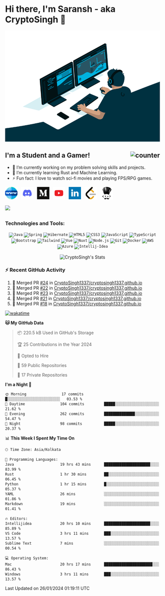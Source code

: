 # Hi there, I'm Saransh - aka CryptoSingh 👋

<div align="center">
<img src="https://github.com/CryptoSingh1337/CryptoSingh1337/blob/master/icons/code.gif" height="360px" width="640px" alt="gif"/>
</div>

## I'm a Student and a Gamer!<img src="https://komarev.com/ghpvc/?username=cryptosingh1337" alt="counter" align="right"/>

- 🔭 I’m currently working on my problem solving skills and projects.
- 🌱 I’m currently learning Rust and Machine Learning.
- ⚡ Fun fact: I love to watch sci-fi movies and playing FPS/RPG games.

<a href="https://saranshkumar.live/" target="_blank"><img alt="website" height="40px" width="40px" src="./icons/world-wide-web.svg"/></a>&nbsp;&nbsp;
<a href="https://discord.gg/6efHuzv" target="_blank"><img alt="discord" height="40px" width="40px" src="https://raw.githubusercontent.com/edent/SuperTinyIcons/master/images/svg/discord.svg"/></a>&nbsp;&nbsp;
<a href="https://cryptosingh1337.medium.com/" target="_blank"><img alt="Medium" height="40px" width="40px" src="https://raw.githubusercontent.com/edent/SuperTinyIcons/master/images/svg/medium.svg"/></a>&nbsp;&nbsp;
<a href="https://youtube.com/cryptosingh" target="_blank"><img alt="youtube" height="40px" width="40px" src="https://raw.githubusercontent.com/edent/SuperTinyIcons/master/images/svg/youtube.svg"/></a>&nbsp;&nbsp;
<a href="https://linkedin.com/in/saransh-kumar-2k19/" target="_blank"><img alt="linkedin" height="40px" width="40px" src="https://raw.githubusercontent.com/edent/SuperTinyIcons/master/images/svg/linkedin.svg"/></a>&nbsp;&nbsp;
<a href="https://leetcode.com/cryptosingh/" target="_blank"><img alt="leetcode" height="40px" width="40px" src="./icons/leetcode.svg"/></a>&nbsp;&nbsp;
<a href="https://codechef.com/users/cryptosingh" target="_blank"><img alt="codechef" height="40px" width="40px" src="./icons/codechef.svg"/></a>
<br>
<br>
<a href="https://github.com/CryptoSingh1337/cryptosingh1337.github.io/raw/master/static/resume/SaranshKumar-Resume.pdf" download>![](https://img.shields.io/badge/Download-R%C3%A9sum%C3%A9-blue?style=plastic)</a>

##

### Technologies and Tools:

<div align="center">
 <code><img alt="Java" height="40px" width="40px" src="https://raw.githubusercontent.com/tomchen/stack-icons/master/logos/java.svg" title="Java"/></code>
 <code><img alt="Spring" height="40px" width="40px" src="https://raw.githubusercontent.com/tomchen/stack-icons/master/logos/spring.svg" title="Spring"/></code>
 <code><img alt="Hibernate" height="40px" width="40px" src="https://raw.githubusercontent.com/tomchen/stack-icons/master/logos/hibernate.svg" title="Hibernate"/></code>
 <code><img alt="HTML5" height="40px" width="40px" src="https://raw.githubusercontent.com/tomchen/stack-icons/master/logos/html-5.svg" title="HTML5"/></code>
 <code><img alt="CSS3" height="40px" width="40px" src="https://raw.githubusercontent.com/tomchen/stack-icons/master/logos/css-3.svg" title="CSS3"/></code>
 <code><img alt="JavaScript" height="40px" width="40px" src="https://raw.githubusercontent.com/tomchen/stack-icons/master/logos/javascript.svg" title="JavaScript"/></code>
 <code><img alt="TypeScript" height="40px" width="40px" src="https://raw.githubusercontent.com/get-icon/geticon/master/icons/typescript-icon.svg" title="TypeScript"/></code>
 <code><img alt="Bootstrap" height="40px" width="40px" src="https://raw.githubusercontent.com/get-icon/geticon/master/icons/bootstrap.svg" title="Bootstrap"/></code>
 <code><img alt="Tailwind" height="40px" width="40px" src="https://raw.githubusercontent.com/get-icon/geticon/master/icons/tailwindcss-icon.svg" title="Tailwind CSS"/></code>
 <code><img alt="Vue" height="40px" width="40px" src="https://raw.githubusercontent.com/tomchen/stack-icons/master/logos/vue.svg" title="Vue 3"/></code>
 <code><img alt="Nuxt" height="40px" width="40px" src="https://raw.githubusercontent.com/get-icon/geticon/master/icons/nuxt-icon.svg" title="Nuxt 3"/></code>
 <code><img alt="Node.js" height="40px" width="40px" src="https://raw.githubusercontent.com/get-icon/geticon/master/icons/nodejs-icon.svg" title="Node.js"/></code>
 <code><img alt="Git" height="40px" width="40px" src="https://raw.githubusercontent.com/tomchen/stack-icons/master/logos/git-icon.svg" title="Git"/></code>
 <code><img alt="Docker" height="40px" width="40px" src="https://raw.githubusercontent.com/tomchen/stack-icons/master/logos/docker-icon.svg" title="Docker"/></code>
 <code><img alt="AWS" height="40px" width="40px" src="https://raw.githubusercontent.com/get-icon/geticon/master/icons/aws.svg" title="AWS"/></code>
 <code><img alt="Azure" height="40px" width="40px" src="https://raw.githubusercontent.com/get-icon/geticon/master/icons/azure-icon.svg" title="Azure"/></code>
 <code><img alt="Intellij-Idea" height="40px" width="40px" src="https://raw.githubusercontent.com/tomchen/stack-icons/master/logos/intellij-idea.svg" title="Intellij-IDEA"/></code>
</div>
<br>
<div align="center">
<img  alt="CryptoSingh's Stats" src="https://github-readme-stats-clone.vercel.app/api?username=CryptoSingh1337&show_icons=true&bg_color=FFFFFF&title_color=003140&icon_color=003140&text_color=0486AA" title="Stats"/>
</div>

### ⚡ Recent GitHub Activity

<!--RECENT_ACTIVITY:start-->

1. 🎉 Merged PR [#24](https://github.com/CryptoSingh1337/cryptosingh1337.github.io/pull/24) in [CryptoSingh1337/cryptosingh1337.github.io](https://github.com/CryptoSingh1337/cryptosingh1337.github.io)
2. 🎉 Merged PR [#22](https://github.com/CryptoSingh1337/cryptosingh1337.github.io/pull/22) in [CryptoSingh1337/cryptosingh1337.github.io](https://github.com/CryptoSingh1337/cryptosingh1337.github.io)
3. 🎉 Merged PR [#23](https://github.com/CryptoSingh1337/cryptosingh1337.github.io/pull/23) in [CryptoSingh1337/cryptosingh1337.github.io](https://github.com/CryptoSingh1337/cryptosingh1337.github.io)
4. 🎉 Merged PR [#21](https://github.com/CryptoSingh1337/cryptosingh1337.github.io/pull/21) in [CryptoSingh1337/cryptosingh1337.github.io](https://github.com/CryptoSingh1337/cryptosingh1337.github.io)
5. 🎉 Merged PR [#18](https://github.com/CryptoSingh1337/cryptosingh1337.github.io/pull/18) in [CryptoSingh1337/cryptosingh1337.github.io](https://github.com/CryptoSingh1337/cryptosingh1337.github.io)
<!--RECENT_ACTIVITY:end-->

[![wakatime](https://wakatime.com/badge/user/b9df6102-292d-4e04-8c49-0347a58ded19.svg)](https://wakatime.com/@b9df6102-292d-4e04-8c49-0347a58ded19)
<!--START_SECTION:waka-->
**🐱 My GitHub Data** 

> 📦 220.5 kB Used in GitHub's Storage 
 > 
> 🏆 25 Contributions in the Year 2024
 > 
> 💼 Opted to Hire
 > 
> 📜 59 Public Repositories 
 > 
> 🔑 17 Private Repositories 
 > 
**I'm a Night 🦉** 

```text
🌞 Morning                17 commits          █░░░░░░░░░░░░░░░░░░░░░░░░   03.53 % 
🌆 Daytime                104 commits         █████░░░░░░░░░░░░░░░░░░░░   21.62 % 
🌃 Evening                262 commits         ██████████████░░░░░░░░░░░   54.47 % 
🌙 Night                  98 commits          █████░░░░░░░░░░░░░░░░░░░░   20.37 % 
```


📊 **This Week I Spent My Time On** 

```text
🕑︎ Time Zone: Asia/Kolkata

💬 Programming Languages: 
Java                     19 hrs 43 mins      █████████████████████░░░░   83.99 % 
Rust                     1 hr 30 mins        ██░░░░░░░░░░░░░░░░░░░░░░░   06.45 % 
Python                   1 hr 15 mins        █░░░░░░░░░░░░░░░░░░░░░░░░   05.37 % 
YAML                     26 mins             ░░░░░░░░░░░░░░░░░░░░░░░░░   01.86 % 
Markdown                 19 mins             ░░░░░░░░░░░░░░░░░░░░░░░░░   01.41 % 

🔥 Editors: 
Intellijidea             20 hrs 10 mins      █████████████████████░░░░   85.89 % 
VS Code                  3 hrs 11 mins       ███░░░░░░░░░░░░░░░░░░░░░░   13.57 % 
Sublime Text             7 mins              ░░░░░░░░░░░░░░░░░░░░░░░░░   00.54 % 

💻 Operating System: 
Mac                      20 hrs 17 mins      ██████████████████████░░░   86.43 % 
Windows                  3 hrs 11 mins       ███░░░░░░░░░░░░░░░░░░░░░░   13.57 % 
```


 Last Updated on 26/01/2024 01:19:11 UTC
<!--END_SECTION:waka-->
